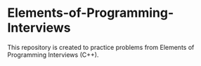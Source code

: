 # Elements-of-Programming-Interviews
This repository is created to practice problems from Elements of Programming Interviews (C++).
